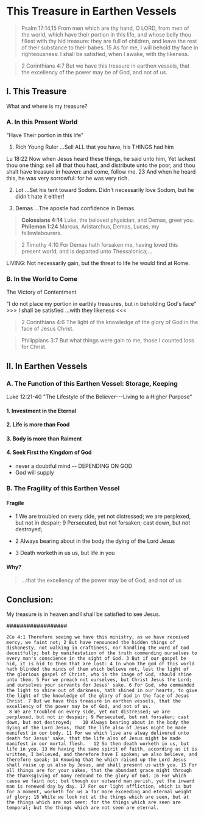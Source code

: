 # This Treasure in Earthen Vessels

> Psalm 17:14,15 From men which are thy hand, O LORD, from men of the world, which have their portion in this life, and whose belly thou fillest with thy hid treasure: they are full of children, and leave the rest of their substance to their babes. 15 As for me, I will behold thy face in righteousness: I shall be satisfied, when I awake, with thy likeness.

> 2 Corinthians 4:7 But we have this treasure in earthen vessels, that the excellency of the power may be of God, and not of us.

## I. This Treasure

What and where is my treasure?

### A. In this Present World

"Have Their portion in this life"

1. Rich Young Ruler
&hellip;Sell ALL that you have, his THINGS had him

 Lu 18:22 Now when Jesus heard these things, he said unto him, Yet lackest thou one thing: sell all that thou hast, and distribute unto the poor, and thou shalt have treasure in heaven: and come, follow me. 23 And when he heard this, he was very sorrowful: for he was very rich.

2. Lot
&hellip;Set his tent toward Sodom.
Didn't necessarily love Sodom, but he didn't hate it either!

3. Demas 
&hellip;The apostle had confidence in Demas.

> **Colossians 4:14** Luke, the beloved physician, and Demas, greet you.
> **Philemon 1:24** Marcus, Aristarchus, Demas, Lucas, my fellowlabourers.

<!-- -->

> 2 Timothy 4:10 For Demas hath forsaken me, having loved this present world, and is departed unto Thessalonica;&hellip;

LIVING: Not necessarily gain, but the threat to life he would find at Rome.

### B. In the World to Come

The Victory of Contentment

"I do not place my portion in earthly treasures, but in beholding God's face" >>> I shall be satisfied &hellip;with they likeness <<<

> 2 Corinthians 4:6 The light of the knowledge of the glory of God in the face of Jesus Christ.

> Philippians 3:7 But what things were gain to me, those I counted loss for Christ.

## II. In Earthen Vessels

### A. The Function of this Earthen Vessel: Storage, Keeping

Luke 12:21-40 "The Lifestyle of the Believer---Living to a Higher Purpose"

#### 1. Investment in the Eternal
#### 2. Life is more than Food
#### 3. Body is more than Raiment
#### 4. Seek First the Kingdom of God

- never a doubtful mind -- DEPENDING ON GOD
- God will supply

### B. The Fragility of this Earthen Vessel

#### Fragile

- 1 We are troubled on every side, yet not distressed; we are perplexed, but not in despair; 9 Persecuted, but not forsaken; cast down, but not destroyed;

- 2 Always bearing about in the body the dying of the Lord Jesus

- 3 Death worketh in us us, but life in you


#### Why?

> &hellip;that the excellency of the power may be of God, and not of us

## Conclusion:

My treasure is in heaven and I shall be satisfied to see Jesus.

##################

	2Co 4:1 Therefore seeing we have this ministry, as we have received mercy, we faint not; 2 But have renounced the hidden things of dishonesty, not walking in craftiness, nor handling the word of God deceitfully; but by manifestation of the truth commending ourselves to every man's conscience in the sight of God. 3 But if our gospel be hid, it is hid to them that are lost: 4 In whom the god of this world hath blinded the minds of them which believe not, lest the light of the glorious gospel of Christ, who is the image of God, should shine unto them. 5 For we preach not ourselves, but Christ Jesus the Lord; and ourselves your servants for Jesus' sake. 6 For God, who commanded the light to shine out of darkness, hath shined in our hearts, to give the light of the knowledge of the glory of God in the face of Jesus Christ. 7 But we have this treasure in earthen vessels, that the excellency of the power may be of God, and not of us.
	 8 We are troubled on every side, yet not distressed; we are perplexed, but not in despair; 9 Persecuted, but not forsaken; cast down, but not destroyed;	 10 Always bearing about in the body the dying of the Lord Jesus, that the life also of Jesus might be made manifest in our body. 11 For we which live are alway delivered unto death for Jesus' sake, that the life also of Jesus might be made manifest in our mortal flesh.	 12 So then death worketh in us, but life in you. 13 We having the same spirit of faith, according as it is written, I believed, and therefore have I spoken; we also believe, and therefore speak; 14 Knowing that he which raised up the Lord Jesus shall raise up us also by Jesus, and shall present us with you. 15 For all things are for your sakes, that the abundant grace might through the thanksgiving of many redound to the glory of God. 16 For which cause we faint not; but though our outward man perish, yet the inward man is renewed day by day. 17 For our light affliction, which is but for a moment, worketh for us a far more exceeding and eternal weight of glory; 18 While we look not at the things which are seen, but at the things which are not seen: for the things which are seen are temporal; but the things which are not seen are eternal.